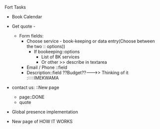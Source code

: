 Fort Tasks
- Book Calendar

- Get quote -
    - Form fields:
        - Choose service - book-keeping or data entry(Choose between the two :: options))
            - If bookeeping::options
                - List of BK services
                - Or other >> describe in textarea
        - Email / Phone ::field
        - Description::field
          ??Budget??--->> Thinking of it ::::::IMEKWAMA
- contact us: ::New page
    - page::DONE
    - quote
    

- Global presence implementation    
- New page of HOW IT WORKS